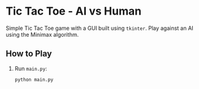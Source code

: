 # Tic Tac Toe - AI vs Human

Simple Tic Tac Toe game with a GUI built using `tkinter`. Play against an AI using the Minimax algorithm.

## How to Play
1. Run `main.py`:
   ```bash
   python main.py
